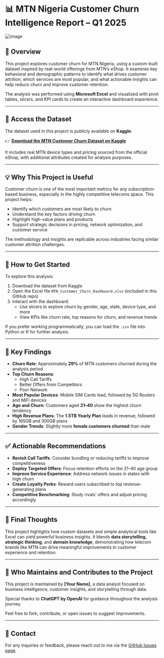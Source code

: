 # 📊 MTN Nigeria Customer Churn Intelligence Report – Q1 2025

![image](https://github.com/user-attachments/assets/f55a0e26-3aff-4de8-91ce-f43dfe8bcc64)


## 🧭 Overview

This project explores customer churn for MTN Nigeria, using a custom-built dataset inspired by real-world offerings from MTN’s eShop. It examines key behavioral and demographic patterns to identify what drives customer attrition, which services are most popular, and what actionable insights can help reduce churn and improve customer retention.

The analysis was performed using **Microsoft Excel** and visualized with pivot tables, slicers, and KPI cards to create an interactive dashboard experience.

---

## 📂 Access the Dataset

The dataset used in this project is publicly available on **Kaggle**.

👉 [**Download the MTN Customer Churn Dataset on Kaggle**](https://www.kaggle.com/datasets/oluwademiladeadeniyi/mtn-nigeria-customer-churn)

It includes real MTN device types and pricing sourced from the official eShop, with additional attributes created for analysis purposes.

---

## 💡 Why This Project is Useful

Customer churn is one of the most important metrics for any subscription-based business, especially in the highly competitive telecoms space. This project helps:

- Identify which customers are most likely to churn  
- Understand the key factors driving churn  
- Highlight high-value plans and products  
- Support strategic decisions in pricing, network optimization, and customer service  

The methodology and insights are replicable across industries facing similar customer attrition challenges.

---

## 🚀 How to Get Started

To explore this analysis:

1. Download the dataset from Kaggle  
2. Open the Excel file `MTN_Customer_Churn_Dashboard.xlsx` (included in this GitHub repo)  
3. Interact with the dashboard:
   - Use slicers to explore churn by gender, age, state, device type, and more  
   - View KPIs like churn rate, top reasons for churn, and revenue trends  

If you prefer working programmatically, you can load the `.csv` file into Python or R for further analysis.

---

## 📌 Key Findings

- **Churn Rate**: Approximately **29%** of MTN customers churned during the analysis period  
- **Top Churn Reasons**:
  - High Call Tariffs  
  - Better Offers from Competitors  
  - Poor Network  
- **Most Popular Devices**: Mobile SIM Cards lead, followed by 5G Routers and MiFi devices  
- **Age and Churn**: Customers aged **21–40** show the highest churn tendency  
- **High Revenue Plans**: The **1.5TB Yearly Plan** leads in revenue, followed by 165GB and 300GB plans  
- **Gender Trends**: Slightly more **female customers churned** than male  

---

## ✅ Actionable Recommendations

- **Revisit Call Tariffs**: Consider bundling or reducing tariffs to improve competitiveness  
- **Deploy Targeted Offers**: Focus retention efforts on the 21–40 age group  
- **Improve Service Experience**: Address network issues in states with high churn  
- **Create Loyalty Perks**: Reward users subscribed to top revenue-generating plans  
- **Competitive Benchmarking**: Study rivals' offers and adjust pricing accordingly  

---

## 🎯 Final Thoughts

This project highlights how custom datasets and simple analytical tools like Excel can yield powerful business insights. It blends **data storytelling, strategic thinking**, and **domain knowledge**, demonstrating how telecom brands like MTN can drive meaningful improvements in customer experience and retention.

---

## 👥 Who Maintains and Contributes to the Project

This project is maintained by **[Your Name]**, a data analyst focused on business intelligence, customer insights, and storytelling through data.

Special thanks to **ChatGPT by OpenAI** for guidance throughout the analysis journey.

Feel free to fork, contribute, or open issues to suggest improvements.

---

## 💬 Contact

For any inquiries or feedback, please reach out to me via the [GitHub Issues page](https://github.com/Demibolt007/MTN-Nigeria-Customer-Churn-Intelligence-Report-Q1-2025/issues).
